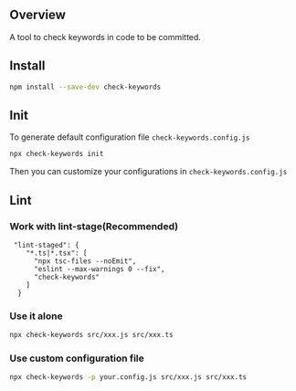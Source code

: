 ## Overview
A tool to check keywords in code to be committed.

## Install
```bash
npm install --save-dev check-keywords
```

## Init
To generate default configuration file `check-keywords.config.js`
```bash
npx check-keywords init 
```
Then you can customize your configurations in `check-keywords.config.js`

## Lint
### Work with lint-stage(Recommended)
```
 "lint-staged": {
    "*.ts|*.tsx": [
      "npx tsc-files --noEmit",
      "eslint --max-warnings 0 --fix",
      "check-keywords"
    ]
  }
```

### Use it alone
```bash
npx check-keywords src/xxx.js src/xxx.ts
```

### Use custom configuration file
```bash
npx check-keywords -p your.config.js src/xxx.js src/xxx.ts
```